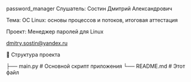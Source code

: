password_manager
Слушатель: Состин Дмитрий Александрович

Тема: ОС Linux: основы процессов и потоков, итоговая аттестация

Проект: Менеджер паролей для Linux

dmitry.sostin@yandex.ru

📂 Структура проекта

├── main.py # Основной скрипт приложения 
└── README.md # Этот файл
